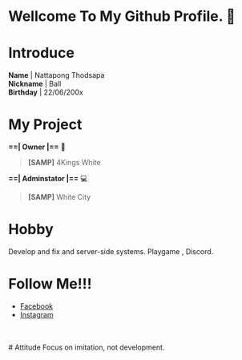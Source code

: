# Wellcome To My Github Profile. 👋
# Introduce
**Name** | Nattapong Thodsapa<br>
**Nickname** | Ball<br>
**Birthday** | 22/06/200x

# My Project
**==| Owner |==** 🌈
> **[SAMP]** 4Kings White<br>

**==| Adminstator |==** 💻
> **[SAMP]** White City<br>

# **Hobby**
Develop and fix and server-side systems.
Playgame , Discord.

# Follow Me!!!
- [Facebook](https://www.facebook.com/tiwlizy)<br>
- [Instagram](https://www.instagram.com/_bxker.bxl/)<br>
<br>
<br>
# Attitude
Focus on imitation, not development.



<!--
**ChamoyZ/ChamoyZ** is a ✨ _special_ ✨ repository because its `README.md` (this file) appears on your GitHub profile.

Here are some ideas to get you started:

- 🔭 I’m currently working on ...
- 🌱 I’m currently learning ...
- 👯 I’m looking to collaborate on ...
- 🤔 I’m looking for help with ...
- 💬 Ask me about ...
- 📫 How to reach me: ...
- 😄 Pronouns: ...
- ⚡ Fun fact: ...
-->
